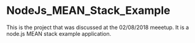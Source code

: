# NodeJs_MEAN_Stack_Example
This is the project that was discussed at the 02/08/2018 meeetup. It is a node.js MEAN stack example application.
